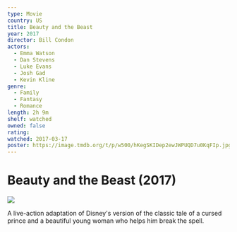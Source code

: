 ```yaml
---
type: Movie
country: US
title: Beauty and the Beast
year: 2017
director: Bill Condon
actors:
  - Emma Watson
  - Dan Stevens
  - Luke Evans
  - Josh Gad
  - Kevin Kline
genre:
  - Family
  - Fantasy
  - Romance
length: 2h 9m
shelf: watched
owned: false
rating:
watched: 2017-03-17
poster: https://image.tmdb.org/t/p/w500/hKegSKIDep2ewJWPUQD7u0KqFIp.jpg
---
```


# Beauty and the Beast (2017)

![](https://image.tmdb.org/t/p/w500/hKegSKIDep2ewJWPUQD7u0KqFIp.jpg)

A live-action adaptation of Disney's version of the classic tale of a cursed prince and a beautiful young woman who helps him break the spell.